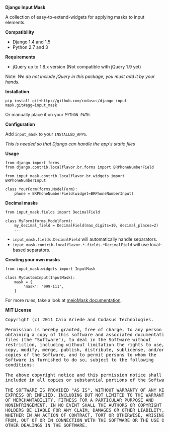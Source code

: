 **Django Input Mask**

A collection of easy-to-extend-widgets for applying masks to input elements.

**Compatibility**

* Django 1.4 and 1.5
* Python 2.7 and 3

**Requirements**

* jQuery up to 1.8.x version (Not compatible with jQuery 1.9 yet)

Note: _We do not include jQuery in this package, you must add it by your hands._

**Installation**

`pip install git+http://github.com/codasus/django-input-mask.git#egg=input_mask`

Or manually place it on your `PYTHON_PATH`.

**Configuration**

Add `input_mask` to your `INSTALLED_APPS`.

*This is needed so that Django can handle the app's static files*

**Usage**

    from django import forms
    from django.contrib.localflavor.br.forms import BRPhoneNumberField

    from input_mask.contrib.localflavor.br.widgets import BRPhoneNumberInput

    class YourForm(forms.ModelForm):
        phone = BRPhoneNumberField(widget=BRPhoneNumberInput)

**Decimal masks**

    from input_mask.fields import DecimalField

    class MyForm(forms.ModelForm):
        my_decimal_field = DecimalField(max_digits=10, decimal_places=2)
        ...

* `input_mask.fields.DecimalField` will automatically handle separators.
* `input_mask.contrib.localflavor.*.fields.*DecimalField` will use local-based separators.

**Creating your own masks**

    from input_mask.widgets import InputMask

    class MyCustomInput(InputMask):
        mask = {
            'mask': '999-111',
        }

For more rules, take a look at [meioMask documentation](http://www.meiocodigo.com/projects/meiomask/).

**MIT License**

<pre>Copyright (c) 2011 Caio Ariede and Codasus Technologies.

Permission is hereby granted, free of charge, to any person
obtaining a copy of this software and associated documentation
files (the "Software"), to deal in the Software without
restriction, including without limitation the rights to use,
copy, modify, merge, publish, distribute, sublicense, and/or sell
copies of the Software, and to permit persons to whom the
Software is furnished to do so, subject to the following
conditions:

The above copyright notice and this permission notice shall be
included in all copies or substantial portions of the Software.

THE SOFTWARE IS PROVIDED "AS IS", WITHOUT WARRANTY OF ANY KIND,
EXPRESS OR IMPLIED, INCLUDING BUT NOT LIMITED TO THE WARRANTIES
OF MERCHANTABILITY, FITNESS FOR A PARTICULAR PURPOSE AND
NONINFRINGEMENT. IN NO EVENT SHALL THE AUTHORS OR COPYRIGHT
HOLDERS BE LIABLE FOR ANY CLAIM, DAMAGES OR OTHER LIABILITY,
WHETHER IN AN ACTION OF CONTRACT, TORT OR OTHERWISE, ARISING
FROM, OUT OF OR IN CONNECTION WITH THE SOFTWARE OR THE USE OR
OTHER DEALINGS IN THE SOFTWARE.</pre>
